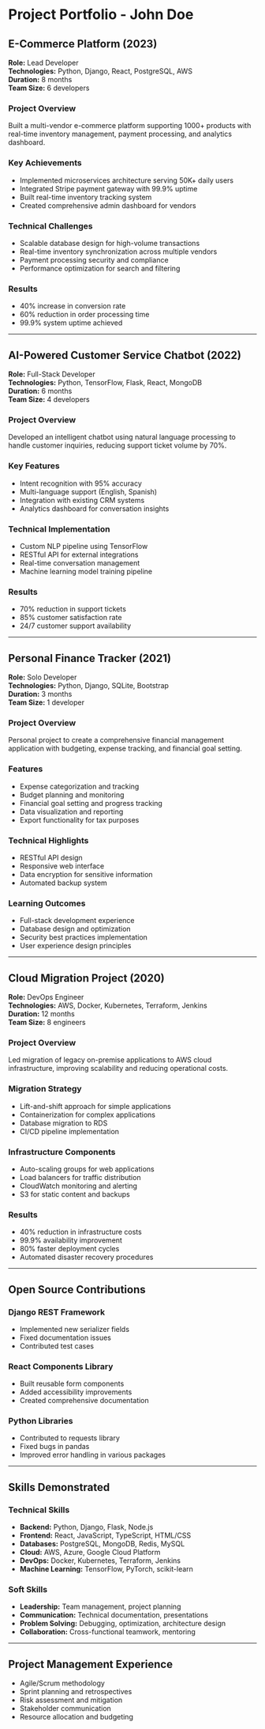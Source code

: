 # Project Portfolio - John Doe

## E-Commerce Platform (2023)
**Role:** Lead Developer  
**Technologies:** Python, Django, React, PostgreSQL, AWS  
**Duration:** 8 months  
**Team Size:** 6 developers

### Project Overview
Built a multi-vendor e-commerce platform supporting 1000+ products with real-time inventory management, payment processing, and analytics dashboard.

### Key Achievements
- Implemented microservices architecture serving 50K+ daily users
- Integrated Stripe payment gateway with 99.9% uptime
- Built real-time inventory tracking system
- Created comprehensive admin dashboard for vendors

### Technical Challenges
- Scalable database design for high-volume transactions
- Real-time inventory synchronization across multiple vendors
- Payment processing security and compliance
- Performance optimization for search and filtering

### Results
- 40% increase in conversion rate
- 60% reduction in order processing time
- 99.9% system uptime achieved

---

## AI-Powered Customer Service Chatbot (2022)
**Role:** Full-Stack Developer  
**Technologies:** Python, TensorFlow, Flask, React, MongoDB  
**Duration:** 6 months  
**Team Size:** 4 developers

### Project Overview
Developed an intelligent chatbot using natural language processing to handle customer inquiries, reducing support ticket volume by 70%.

### Key Features
- Intent recognition with 95% accuracy
- Multi-language support (English, Spanish)
- Integration with existing CRM systems
- Analytics dashboard for conversation insights

### Technical Implementation
- Custom NLP pipeline using TensorFlow
- RESTful API for external integrations
- Real-time conversation management
- Machine learning model training pipeline

### Results
- 70% reduction in support tickets
- 85% customer satisfaction rate
- 24/7 customer support availability

---

## Personal Finance Tracker (2021)
**Role:** Solo Developer  
**Technologies:** Python, Django, SQLite, Bootstrap  
**Duration:** 3 months  
**Team Size:** 1 developer

### Project Overview
Personal project to create a comprehensive financial management application with budgeting, expense tracking, and financial goal setting.

### Features
- Expense categorization and tracking
- Budget planning and monitoring
- Financial goal setting and progress tracking
- Data visualization and reporting
- Export functionality for tax purposes

### Technical Highlights
- RESTful API design
- Responsive web interface
- Data encryption for sensitive information
- Automated backup system

### Learning Outcomes
- Full-stack development experience
- Database design and optimization
- Security best practices implementation
- User experience design principles

---

## Cloud Migration Project (2020)
**Role:** DevOps Engineer  
**Technologies:** AWS, Docker, Kubernetes, Terraform, Jenkins  
**Duration:** 12 months  
**Team Size:** 8 engineers

### Project Overview
Led migration of legacy on-premise applications to AWS cloud infrastructure, improving scalability and reducing operational costs.

### Migration Strategy
- Lift-and-shift approach for simple applications
- Containerization for complex applications
- Database migration to RDS
- CI/CD pipeline implementation

### Infrastructure Components
- Auto-scaling groups for web applications
- Load balancers for traffic distribution
- CloudWatch monitoring and alerting
- S3 for static content and backups

### Results
- 40% reduction in infrastructure costs
- 99.9% availability improvement
- 80% faster deployment cycles
- Automated disaster recovery procedures

---

## Open Source Contributions

### Django REST Framework
- Implemented new serializer fields
- Fixed documentation issues
- Contributed test cases

### React Components Library
- Built reusable form components
- Added accessibility improvements
- Created comprehensive documentation

### Python Libraries
- Contributed to requests library
- Fixed bugs in pandas
- Improved error handling in various packages

---

## Skills Demonstrated

### Technical Skills
- **Backend:** Python, Django, Flask, Node.js
- **Frontend:** React, JavaScript, TypeScript, HTML/CSS
- **Databases:** PostgreSQL, MongoDB, Redis, MySQL
- **Cloud:** AWS, Azure, Google Cloud Platform
- **DevOps:** Docker, Kubernetes, Terraform, Jenkins
- **Machine Learning:** TensorFlow, PyTorch, scikit-learn

### Soft Skills
- **Leadership:** Team management, project planning
- **Communication:** Technical documentation, presentations
- **Problem Solving:** Debugging, optimization, architecture design
- **Collaboration:** Cross-functional teamwork, mentoring

---

## Project Management Experience
- Agile/Scrum methodology
- Sprint planning and retrospectives
- Risk assessment and mitigation
- Stakeholder communication
- Resource allocation and budgeting
